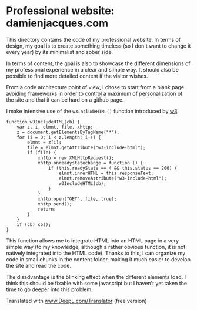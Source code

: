 # Professional website: damienjacques.com

This directory contains the code of my professional website. In terms of design, my goal is to create something timeless (so I don't want to change it every year) by its minimalist and sober side. 

In terms of content, the goal is also to showcase the different dimensions of my professional experience in a clear and simple way. It should also be possible to find more detailed content if the visitor wishes.

From a code architecture point of view, I chose to start from a blank page avoiding frameworks in order to control a maximum of personalization of the site and that it can be hard on a github page.

I make intensive use of the `w3IncludeHTML()` function introduced by [w3](https://www.w3schools.com/howto/howto_html_include.asp).

```
function w3IncludeHTML(cb) {
    var z, i, elmnt, file, xhttp;
    z = document.getElementsByTagName("*");
    for (i = 0; i < z.length; i++) {
        elmnt = z[i];
        file = elmnt.getAttribute("w3-include-html");
        if (file) {
            xhttp = new XMLHttpRequest();
            xhttp.onreadystatechange = function () {
                if (this.readyState == 4 && this.status == 200) {
                    elmnt.innerHTML = this.responseText;
                    elmnt.removeAttribute("w3-include-html");
                    w3IncludeHTML(cb);
                }
            }
            xhttp.open("GET", file, true);
            xhttp.send();
            return;
        }
    }
    if (cb) cb();
}
```

This function allows me to integrate HTML into an HTML page in a very simple way (to my knowledge, although a rather obvious function, it is not natively integrated into the HTML code).  Thanks to this, I can organize my code in small chunks in the content folder, making it much easier to develop the site and read the code.

The disadvantage is the blinking effect when the different elements load. I think this should be fixable with some javascript but I haven't yet taken the time to go deeper into this problem. 

Translated with www.DeepL.com/Translator (free version)
